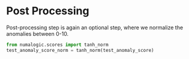 # Post Processing

Post-processing step is again an optional step, where we normalize the anomalies between 0-10.

```python
from numalogic.scores import tanh_norm
test_anomaly_score_norm = tanh_norm(test_anomaly_score)
```